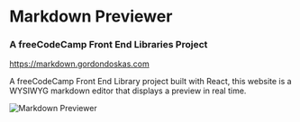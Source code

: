 # Markdown Previewer

### A freeCodeCamp Front End Libraries Project

<https://markdown.gordondoskas.com>

A freeCodeCamp Front End Library project built with React, this website is a WYSIWYG markdown editor that displays a preview in real time.

![Markdown Previewer](https://gordondoskas.com/markdown.png "Markdown Previewer")


